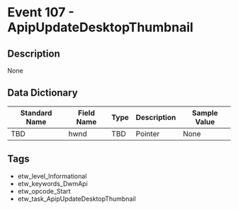 # Event 107 - ApipUpdateDesktopThumbnail

## Description
None

## Data Dictionary
|Standard Name|Field Name|Type|Description|Sample Value|
|---|---|---|---|---|
|TBD|hwnd|TBD|Pointer|None|None|

## Tags
* etw_level_Informational
* etw_keywords_DwmApi
* etw_opcode_Start
* etw_task_ApipUpdateDesktopThumbnail